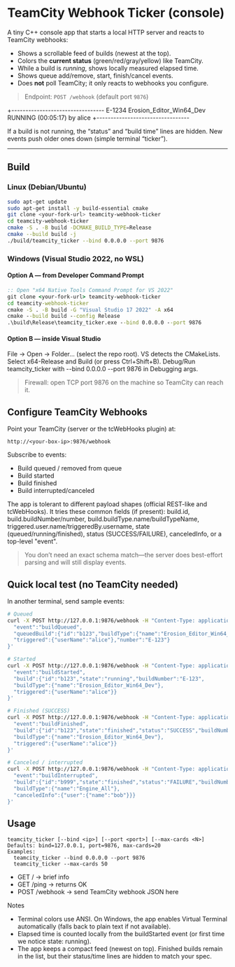 # TeamCity Webhook Ticker (console)

A tiny C++ console app that starts a local HTTP server and reacts to TeamCity webhooks:
- Shows a scrollable feed of builds (newest at the top).
- Colors the **current status** (green/red/gray/yellow) like TeamCity.
- While a build is *running*, shows locally measured elapsed time.
- Shows queue add/remove, start, finish/cancel events.
- Does **not** poll TeamCity; it only reacts to webhooks you configure.

> Endpoint: `POST /webhook` (default port `9876`)

+---------------------------------
E-1234 Erosion_Editor_Win64_Dev
RUNNING (00:05:17)
by alice
+---------------------------------


If a build is not running, the “status” and “build time” lines are hidden.
New events push older ones down (simple terminal “ticker”).

---

## Build

### Linux (Debian/Ubuntu)
```bash
sudo apt-get update
sudo apt-get install -y build-essential cmake
git clone <your-fork-url> teamcity-webhook-ticker
cd teamcity-webhook-ticker
cmake -S . -B build -DCMAKE_BUILD_TYPE=Release
cmake --build build -j
./build/teamcity_ticker --bind 0.0.0.0 --port 9876
```

### Windows (Visual Studio 2022, no WSL)

#### Option A — from Developer Command Prompt

``` bat
:: Open "x64 Native Tools Command Prompt for VS 2022"
git clone <your-fork-url> teamcity-webhook-ticker
cd teamcity-webhook-ticker
cmake -S . -B build -G "Visual Studio 17 2022" -A x64
cmake --build build --config Release
.\build\Release\teamcity_ticker.exe --bind 0.0.0.0 --port 9876
```


#### Option B — inside Visual Studio
File → Open → Folder… (select the repo root). VS detects the CMakeLists.
Select x64-Release and Build (or press Ctrl+Shift+B).
Debug/Run teamcity_ticker with --bind 0.0.0.0 --port 9876 in Debugging args.

> Firewall: open TCP port 9876 on the machine so TeamCity can reach it.

## Configure TeamCity Webhooks

Point your TeamCity (server or the tcWebHooks plugin) at:

```
http://<your-box-ip>:9876/webhook
```

Subscribe to events:
* Build queued / removed from queue
* Build started
* Build finished
* Build interrupted/canceled

The app is tolerant to different payload shapes (official REST-like and tcWebHooks).
It tries these common fields (if present): build.id, build.buildNumber/number,
build.buildType.name/buildTypeName, triggered.user.name/triggeredBy.username,
state (queued/running/finished), status (SUCCESS/FAILURE), canceledInfo, or a top-level "event".

> You don’t need an exact schema match—the server does best-effort parsing and will still display events.


## Quick local test (no TeamCity needed)

In another terminal, send sample events:

``` bash
# Queued
curl -X POST http://127.0.0.1:9876/webhook -H "Content-Type: application/json" -d '{
  "event":"buildQueued",
  "queuedBuild":{"id":"b123","buildType":{"name":"Erosion_Editor_Win64_Dev"},
  "triggered":{"userName":"alice"},"number":"E-123"}
}'

# Started
curl -X POST http://127.0.0.1:9876/webhook -H "Content-Type: application/json" -d '{
  "event":"buildStarted",
  "build":{"id":"b123","state":"running","buildNumber":"E-123",
  "buildType":{"name":"Erosion_Editor_Win64_Dev"},
  "triggered":{"userName":"alice"}}
}'

# Finished (SUCCESS)
curl -X POST http://127.0.0.1:9876/webhook -H "Content-Type: application/json" -d '{
  "event":"buildFinished",
  "build":{"id":"b123","state":"finished","status":"SUCCESS","buildNumber":"E-123",
  "buildType":{"name":"Erosion_Editor_Win64_Dev"},
  "triggered":{"userName":"alice"}}
}'

# Canceled / interrupted
curl -X POST http://127.0.0.1:9876/webhook -H "Content-Type: application/json" -d '{
  "event":"buildInterrupted",
  "build":{"id":"b999","state":"finished","status":"FAILURE","buildNumber":"E-999",
  "buildType":{"name":"Engine_All"},
  "canceledInfo":{"user":{"name":"bob"}}}
}'
```

## Usage

```
teamcity_ticker [--bind <ip>] [--port <port>] [--max-cards <N>]
Defaults: bind=127.0.0.1, port=9876, max-cards=20
Examples:
  teamcity_ticker --bind 0.0.0.0 --port 9876
  teamcity_ticker --max-cards 50
```

* GET / → brief info
* GET /ping → returns OK
* POST /webhook → send TeamCity webhook JSON here

Notes
* Terminal colors use ANSI. On Windows, the app enables Virtual Terminal automatically (falls back to plain text if not available).
* Elapsed time is counted locally from the buildStarted event (or first time we notice state: running).
* The app keeps a compact feed (newest on top). Finished builds remain in the list, but their status/time lines are hidden to match your spec.
